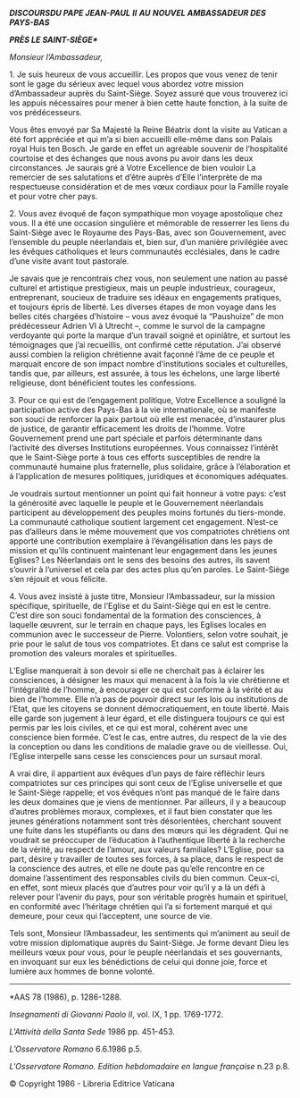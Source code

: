 ***DISCOURS******DU PAPE JEAN-PAUL*** ***II*** ***AU*** ***NOUVEL AMBASSADEUR DES PAYS-BAS***

***PRÈS LE SAINT-SIÈGE\****

*Monsieur l’Ambassadeur,*

1\. Je suis heureux de vous accueillir. Les propos que vous venez de tenir sont le gage du sérieux avec lequel vous abordez votre mission d’Ambassadeur auprès du Saint-Siège. Soyez assuré que vous trouverez ici les appuis nécessaires pour mener à bien cette haute fonction, à la suite de vos prédécesseurs.

Vous êtes envoyé par Sa Majesté la Reine Béatrix dont la visite au Vatican a été fort appréciée et qui m’a si bien accueilli elle-même dans son Palais royal Huis ten Bosch. Je garde en effet un agréable souvenir de l’hospitalité courtoise et des échanges que nous avons pu avoir dans les deux circonstances. Je saurais gré à Votre Excellence de bien vouloir La remercier de ses salutations et d’être auprès d’Elle l’interprète de ma respectueuse considération et de mes vœux cordiaux pour la Famille royale et pour votre cher pays.

2\. Vous avez évoqué de façon sympathique mon voyage apostolique chez vous. Il a été une occasion singulière et mémorable de resserrer les liens du Saint-Siège avec le Royaume des Pays-Bas, avec son Gouvernement, avec l’ensemble du peuple néerlandais et, bien sur, d’un manière privilégiée avec les évêques catholiques et leurs communautés ecclésiales, dans le cadre d’une visite avant tout pastorale.

Je savais que je rencontrais chez vous, non seulement une nation au passé culturel et artistique prestigieux, mais un peuple industrieux, courageux, entreprenant, soucieux de traduire ses idéaux en engagements pratiques, et toujours épris de liberté. Les diverses étapes de mon voyage dans les belles cités chargées d’histoire – vous avez évoqué la “Paushuize” de mon prédécesseur Adrien VI à Utrecht –, comme le survol de la campagne verdoyante qui porte la marque d’un travail soigné et opiniâtre, et surtout les témoignages que j’ai recueillis, ont confirmé cette réputation. J’ai observé aussi combien la religion chrétienne avait façonné l’âme de ce peuple et marquait encore de son impact nombre d’institutions sociales et culturelles, tandis que, par ailleurs, est assurée, à tous les échelons, une large liberté religieuse, dont bénéficient toutes les confessions.

3\. Pour ce qui est de l’engagement politique, Votre Excellence a souligné la participation active des Pays-Bas à la vie internationale, où se manifeste son souci de renforcer la paix partout où elle est menacée, d’instaurer plus de justice, de garantir efficacement les droits de l’homme. Votre Gouvernement prend une part spéciale et parfois déterminante dans l’activité des diverses Institutions européennes. Vous connaissez l’intérêt que le Saint-Siège porte à tous ces efforts susceptibles de rendre la communauté humaine plus fraternelle, plus solidaire, grâce à l’élaboration et à l’application de mesures politiques, juridiques et économiques adéquates.

Je voudrais surtout mentionner un point qui fait honneur à votre pays: c’est la générosité avec laquelle le peuple et le Gouvernement néerlandais participent au développement des peuples moins fortunés du tiers-monde. La communauté catholique soutient largement cet engagement. N’est-ce pas d’ailleurs dans le même mouvement que vos compatriotes chrétiens ont apporté une contribution exemplaire à l’évangélisation dans les pays de mission et qu’ils continuent maintenant leur engagement dans les jeunes Eglises? Les Néerlandais ont le sens des besoins des autres, ils savent s’ouvrir à l’universel et cela par des actes plus qu’en paroles. Le Saint-Siège s’en réjouit et vous félicite.

4\. Vous avez insisté à juste titre, Monsieur l’Ambassadeur, sur la mission spécifique, spirituelle, de l’Eglise et du Saint-Siège qui en est le centre. C’est dire son souci fondamental de la formation des consciences, à laquelle œuvrent, sur le terrain en chaque pays, les Eglises locales en communion avec le successeur de Pierre. Volontiers, selon votre souhait, je prie pour le salut de tous vos compatriotes. Et dans ce salut est comprise la promotion des valeurs morales et spirituelles.

L’Eglise manquerait à son devoir si elle ne cherchait pas à éclairer les consciences, à désigner les maux qui menacent à la fois la vie chrétienne et l’intégralité de l’homme, à encourager ce qui est conforme à la vérité et au bien de l’homme. Elle n’a pas de pouvoir direct sur les lois ou institutions de l’Etat, que les citoyens se donnent démocratiquement, en toute liberté. Mais elle garde son jugement à leur égard, et elle distinguera toujours ce qui est permis par les lois civiles, et ce qui est moral, cohérent avec une conscience bien formée. C’est le cas, entre autres, du respect de la vie des la conception ou dans les conditions de maladie grave ou de vieillesse. Oui, l’Eglise interpelle sans cesse les consciences pour un sursaut moral.

A vrai dire, il appartient aux évêques d’un pays de faire réfléchir leurs compatriotes sur ces principes qui sont ceux de l’Eglise universelle et que le Saint-Siège rappelle; et vos évêques n’ont pas manqué de le faire dans les deux domaines que je viens de mentionner. Par ailleurs, il y a beaucoup d’autres problèmes moraux, complexes, et il faut bien constater que les jeunes générations notamment sont très désorientées, cherchant souvent une fuite dans les stupéfiants ou dans des mœurs qui les dégradent. Qui ne voudrait se préoccuper de l’éducation à l’authentique liberté à la recherche de la vérité, au respect de l’amour, aux valeurs familiales? L’Eglise, pour sa part, désire y travailler de toutes ses forces, à sa place, dans le respect de la conscience des autres, et elle ne doute pas qu’elle rencontre en ce domaine l’assentiment des responsables civils du bien commun. Ceux-ci, en effet, sont mieux placés que d’autres pour voir qu’il y a là un défi à relever pour l’avenir du pays, pour son véritable progrès humain et spirituel, en conformité avec l’héritage chrétien qui l’a si fortement marqué et qui demeure, pour ceux qui l’acceptent, une source de vie.

Tels sont, Monsieur l’Ambassadeur, les sentiments qui m’animent au seuil de votre mission diplomatique auprès du Saint-Siège. Je forme devant Dieu les meilleurs vœux pour vous, pour le peuple néerlandais et ses gouvernants, en invoquant sur eux les bénédictions de celui qui donne joie, force et lumière aux hommes de bonne volonté.

* * *

\*AAS 78 (1986), p. 1286-1288.

*Insegnamenti di Giovanni Paolo II*, vol. IX, 1 pp. 1769-1772.

*L'Attività della Santa Sede* 1986 pp. 451-453.

*L’Osservatore Romano* 6.6.1986 p.5.

*L'Osservatore Romano. Edition hebdomadaire en langue française* n.23 p.8.

© Copyright 1986 - Libreria Editrice Vaticana